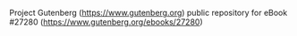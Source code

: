 Project Gutenberg (https://www.gutenberg.org) public repository for eBook #27280 (https://www.gutenberg.org/ebooks/27280)
